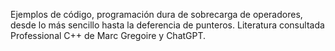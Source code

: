 Ejemplos de código, programación dura de sobrecarga de operadores, desde lo más sencillo hasta la deferencia de punteros. Literatura consultada Professional C++ de Marc Gregoire y ChatGPT.
